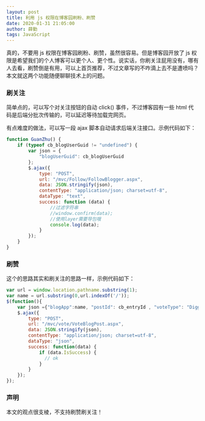 ```yaml
---
layout: post
title: 利用 js 权限在博客园刷粉、刷赞
date: 2020-01-31 21:05:00
author: 薛勤
tags: JavaScript
---
```


真的，不要用 js 权限在博客园刷粉、刷赞，虽然很容易。但是博客园开放了 js 权限是希望我们的个人博客可以更个人、更个性。说实话，你刷关注屁用没有，哪有人去看，刷赞倒是有用，可以上首页推荐，不过文章写的不咋滴上去不是遭喷吗？本文就这两个功能随便聊聊技术上的问题。

### 刷关注

简单点的，可以写个对关注按钮的自动 click() 事件，不过博客园有一些 html 代码是后端分批次传输的，可以延迟等待加载完网页。

有点难度的做法，可以写一段 ajax 脚本自动请求后端关注接口。示例代码如下：

```js
function GuanZhu() {
    if (typeof cb_blogUserGuid != "undefined") {
        var json = {
            "blogUserGuid": cb_blogUserGuid
        };
        $.ajax({
            type: "POST",
            url: "/mvc/Follow/FollowBlogger.aspx",
            data: JSON.stringify(json),
            contentType: "application/json; charset=utf-8",
            dataType: "text",
            success: function (data) {
                //过滤字符串
                //window.confirm(data);
                //使用layer需要导包哦
                console.log(data);
            }
        });
    }
}
```

### 刷赞

这个的思路其实和刷关注的思路一样，示例代码如下：

```js
var url = window.location.pathname.substring(1);
var name = url.substring(0,url.indexOf('/')); 
$(function(){
    var json ={"blogApp":name, "postId": cb_entryId , "voteType": "Digg", "isAbandoned": false};
    $.ajax({
        type: "POST",
        url: "/mvc/vote/VoteBlogPost.aspx",
        data: JSON.stringify(json),
        contentType: "application/json; charset=utf-8",
        dataType: "json",
        success: function(data) {
            if (data.IsSuccess) {
              // ok
            }
        }
    });
});
```

### 声明

本文的观点很支棱，不支持刷赞刷关注！